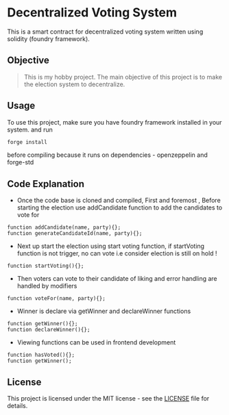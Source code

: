 # Decentralized Voting System

This is a smart contract for decentralized voting system written using solidity (foundry framework).

## Objective

> This is my hobby project. The main objective of this project is to make the election system to decentralize.

## Usage

To use this project, make sure you have foundry framework installed in your system. and run

```bash
forge install
```

before compiling because it runs on dependencies - openzeppelin and forge-std

## Code Explanation

- Once the code base is cloned and compiled, First and foremost , Before starting the election use addCandidate function to add the candidates to vote for
  

```solidity
function addCandidate(name, party){};
function generateCandidateId(name, party){};
```

- Next up start the election using start voting function, if startVoting function is not trigger, no can vote i.e consider election is still on hold !
  

```solidity
function startVoting(){};
```

- Then voters can vote to their candidate of liking and error handling are handled by modifiers
  

```solidity
function voteFor(name, party){};
```

- Winner is declare via getWinner and declareWinner functions
  

```solidity
function getWinner(){};
function declareWinner(){};
```

- Viewing functions can be used in frontend development
  

```solidity
function hasVoted(){};
function getWinner();
```

## License

This project is licensed under the MIT license - see the [LICENSE](./LICENSE) file for details.
